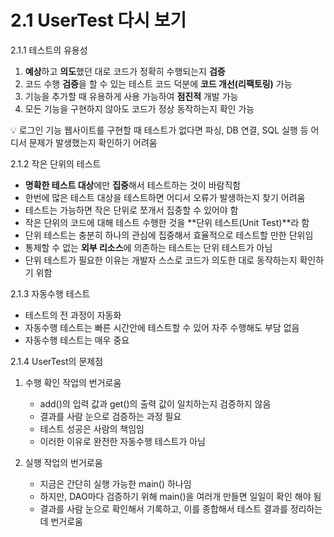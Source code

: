 # 2.1 UserTest 다시 보기

2.1.1 테스트의 유용성

1. **예상**하고 **의도**했던 대로 코드가 정확히 수행되는지 **검증**
2. 코드 수행 **검증**을 할 수 있는 테스트 코드 덕분에 **코드 개선(리팩토링)** 가능
3. 기능을 추가할 때 유용하게 사용 가능하여 **점진적** 개발 가능
4. 모든 기능을 구현하지 않아도 코드가 정상 동작하는지 확인 가능

<aside>
💡 로그인 기능 웹사이트를 구현할 때 테스트가 없다면 파싱, DB 연결, SQL 실행 등 어디서 문제가 발생했는지 확인하기 어려움

</aside>

2.1.2 작은 단위의 테스트

- **명확한 테스트 대상**에만 **집중**해서 테스트하는 것이 바람직함
- 한번에 많은 테스트 대상을 테스트하면 어디서 오류가 발생하는지 찾기 어려움
- 테스트는 가능하면 작은 단위로 쪼개서 집중할 수 있어야 함
- 작은 단위의 코드에 대해 테스트 수행한 것을 **단위 테스트(Unit Test)**라 함
- 단위 테스트는 충분히 하나의 관심에 집중해서 효율적으로 테스트할 만한 단위임
- 통제할 수 없는 **외부 리소스**에 의존하는 테스트는 단위 테스트가 아님
- 단위 테스트가 필요한 이유는 개발자 스스로 코드가 의도한 대로 동작하는지 확인하기 위함

2.1.3 자동수행 테스트

- 테스트의 전 과정이 자동화
- 자동수행 테스트는 빠른 시간안에 테스트할 수 있어 자주 수행해도 부담 없음
- 자동수행 테스트는 매우 중요

2.1.4 UserTest의 문제점

1. 수행 확인 작업의 번거로움
    - add()의 입력 값과 get()의 출력 값이 일치하는지 검증하지 않음
    - 결과를 사람 눈으로 검증하는 과정 필요
    - 테스트 성공은 사람의 책임임
    - 이러한 이유로 완전한 자동수행 테스트가 아님
    
2. 실행 작업의 번거로움
    - 지금은 간단히 실행 가능한 main() 하나임
    - 하지만, DAO마다 검증하기 위해 main()을 여러개 만들면 일일이 확인 해야 됨
    - 결과를 사람 눈으로 확인해서 기록하고, 이를 종합해서 테스트 결과를 정리하는데 번거로움